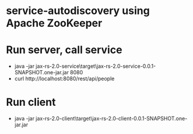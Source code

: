 service-autodiscovery using Apache ZooKeeper
==============

# Run server, call service
 - java -jar jax-rs-2.0-service\target\jax-rs-2.0-service-0.0.1-SNAPSHOT.one-jar.jar 8080
 - curl http://localhost:8080/rest/api/people
 
 # Run client
 - java -jar jax-rs-2.0-client\target\jax-rs-2.0-client-0.0.1-SNAPSHOT.one-jar.jar